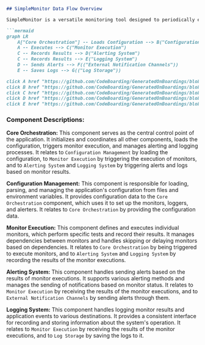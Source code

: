```markdown
## SimpleMonitor Data Flow Overview

SimpleMonitor is a versatile monitoring tool designed to periodically execute tests and checks on various systems and services. It provides alerting and logging capabilities to notify users of any issues or failures detected during the monitoring process.

```mermaid
graph LR
    A["Core Orchestration"] -- Loads Configuration --> B("Configuration Management")
    A -- Executes --> C("Monitor Execution")
    C -- Records Results --> D("Alerting System")
    C -- Records Results --> E("Logging System")
    D -- Sends Alerts --> F(("External Notification Channels"))
    E -- Saves Logs --> G(("Log Storage"))

click A href "https://github.com/CodeBoarding/GeneratedOnBoardings/blob/main/simplemonitor//Core Orchestration.md"
click B href "https://github.com/CodeBoarding/GeneratedOnBoardings/blob/main/simplemonitor//Configuration Management.md"
click C href "https://github.com/CodeBoarding/GeneratedOnBoardings/blob/main/simplemonitor//Monitor Execution.md"
click D href "https://github.com/CodeBoarding/GeneratedOnBoardings/blob/main/simplemonitor//Alerting System.md"
click E href "https://github.com/CodeBoarding/GeneratedOnBoardings/blob/main/simplemonitor//Logging System.md"
```

### Component Descriptions:

**Core Orchestration:** This component serves as the central control point of the application. It initializes and coordinates all other components, loads the configuration, triggers monitor execution, and manages alerting and logging processes. It relates to `Configuration Management` by loading the configuration, to `Monitor Execution` by triggering the execution of monitors, and to `Alerting System` and `Logging System` by triggering alerts and logs based on monitor results.

**Configuration Management:** This component is responsible for loading, parsing, and managing the application's configuration from files and environment variables. It provides configuration data to the `Core Orchestration` component, which uses it to set up the monitors, loggers, and alerters. It relates to `Core Orchestration` by providing the configuration data.

**Monitor Execution:** This component defines and executes individual monitors, which perform specific tests and record their results. It manages dependencies between monitors and handles skipping or delaying monitors based on dependencies. It relates to `Core Orchestration` by being triggered to execute monitors, and to `Alerting System` and `Logging System` by recording the results of the monitor executions.

**Alerting System:** This component handles sending alerts based on the results of monitor executions. It supports various alerting methods and manages the sending of notifications based on monitor status. It relates to `Monitor Execution` by receiving the results of the monitor executions, and to `External Notification Channels` by sending alerts through them.

**Logging System:** This component handles logging monitor results and application events to various destinations. It provides a consistent interface for recording and storing information about the system's operation. It relates to `Monitor Execution` by receiving the results of the monitor executions, and to `Log Storage` by saving the logs to it.
```